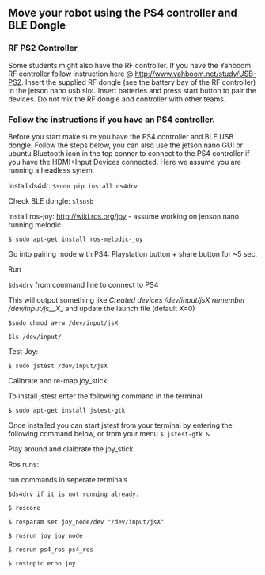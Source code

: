## Move your robot using the PS4 controller and BLE Dongle 

### RF PS2 Controller
Some students might also have the RF controller. If you have the Yahboom RF controller follow instruction here @ http://www.yahboom.net/study/USB-PS2. Insert the supplied RF dongle (see the 
battery bay of the RF controller) in the jetson nano usb slot. Insert batteries and press start button to pair the devices. Do not mix the RF 
dongle and controller with other teams.

### Follow the instructions if you have an PS4 controller.
Before you start make sure you have the PS4 controller and BLE USB dongle. Follow the steps below, you can also use the jetson nano GUI or ubuntu 
Bluetooth icon in the top conner to connect to the PS4 controller if you have the HDMI+Input Devices connected. Here we assume you are running a 
headless sytem. 

Install ds4dr: 
`$sudo pip install ds4drv`

Check BLE dongle:
`$lsusb`

Install ros-joy: http://wiki.ros.org/joy - assume working on jenson nano running melodic

`$ sudo apt-get install ros-melodic-joy`

Go into pairing mode with PS4: Playstation button + share button for ~5 sec.

Run 

`$ds4drv` from command line to connect to PS4

This will output something like _Created devices /dev/input/jsX
remember /dev/input/js__X__ and update the launch file (default X=0)

`$sudo chmod a+rw /dev/input/jsX`

`$ls /dev/input/`

Test Joy:

`$ sudo jstest /dev/input/jsX`

Calibrate and re-map joy_stick:

To install jstest enter the following command in the terminal

`$ sudo apt-get install jstest-gtk`

Once installed you can start jstest from your terminal by entering the following command below, or from your menu
`$ jstest-gtk & `

Play around and claibrate the joy_stick.

Ros runs: 

run commands in seperate terminals

`$ds4drv if it is not running already.`

`$ roscore `

`$ rosparam set joy_node/dev "/dev/input/jsX"`

`$ rosrun joy joy_node`

`$ rosrun ps4_ros ps4_ros`

`$ rostopic echo joy`





